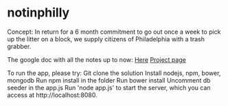 # notinphilly

Concept: In return for a 6 month commitment to go out once a week to pick up the litter on a block, we supply citizens of Philadelphia with a trash grabber.

The google doc with all the notes up to now:
[Here](https://docs.google.com/document/d/1xVudHHwClOE9vSwBWR8xQi-rRIZb5KZYQ91YS8ueEVk/edit?usp=sharing)
[Project page](https://codeforphilly.org/projects/not_in_philly-2/)

To run the app, please try:
  Git clone the solution
  Install nodejs, npm, bower, mongodb
  Run npm install in the folder
  Run bower install
  Uncomment db seeder in the app.js
  Run 'node app.js' to start the server, which you can access at http://localhost:8080.
